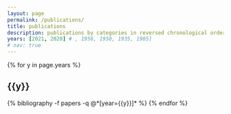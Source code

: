```yaml
---
layout: page
permalink: /publications/
title: publications
description: publications by categories in reversed chronological order. Generated by jekyll-scholar.
years: [2021, 2020] # , 1956, 1950, 1935, 1905]
# nav: true
---
```


<div class="publications">

{% for y in page.years %}
  <h2 class="year">
    {{y}}
  </h2>
  {% bibliography -f papers -q @*[year={{y}}]* %}
{% endfor %}

</div>
